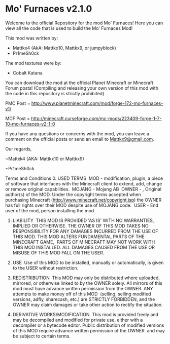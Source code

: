 Mo' Furnaces v2.1.0
===================

Welcome to the official Repository for the mod Mo' Furnaces! Here you can
view all the code that is used to build the Mo' Furnaces Mod!

This mod was written by:

- Mattkx4 (AkA: Mattkx10, Mattkx9, or jumpyblock)
- Pr1meSh0ck

The mod textures were by:

- Cobalt Katana


You can download the mod at the official Planet Minecraft or Minecraft Forum
posts! (Compiling and releasing your own version of this mod with the code in
this repository is strictly prohibited)

PMC Post = http://www.planetminecraft.com/mod/forge-172-mo-furnaces-v1/

MCF Post = http://minecraft.curseforge.com/mc-mods/223409-forge-1-7-10-mo-furnaces-v2-1-0

If you have any questions or concerns with the mod, you can leave a comment on
the official posts or send an email to Mattkx9@gmail.com.

Our regards,


~Mattxk4 (AKA: Mattkx10 or Mattkx9)

~Pr1meSh0ck







Terms and Conditions
0. USED TERMS 
MOD - modification, plugin, a piece of software that interfaces with the Minecraft client to extend, add, change or remove original capabilities. 
MOJANG - Mojang AB 
OWNER - , Original author(s) of the MOD. Under the copyright terms accepted when purchasing Minecraft (http://www.minecraft.net/copyright.jsp) the OWNER has full rights over their MOD despite use of MOJANG code. 
USER - End user of the mod, person installing the mod. 

1. LIABILITY 
THIS MOD IS PROVIDED 'AS IS' WITH NO WARRANTIES, IMPLIED OR OTHERWISE. THE OWNER OF THIS MOD TAKES NO RESPONSIBILITY FOR ANY DAMAGES INCURRED FROM THE USE OF THIS MOD. THIS MOD ALTERS FUNDAMENTAL PARTS OF THE MINECRAFT GAME, 
PARTS OF MINECRAFT MAY NOT WORK WITH THIS MOD INSTALLED. ALL DAMAGES CAUSED FROM THE USE OR MISUSE OF THIS MOD FALL ON THE USER. 

2. USE 
Use of this MOD to be installed, manually or automatically, is given to the USER without restriction. 

3. REDISTRIBUTION 
This MOD may only be distributed where uploaded, mirrored, or otherwise linked to by the OWNER solely. All mirrors of this mod must have advance written permission from the OWNER. ANY attempts to make money off of this MOD 
(selling, selling modified versions, adfly, sharecash, etc.) are STRICTLY FORBIDDEN, and the OWNER may claim damages or take other action to rectify the situation. 

4. DERIVATIVE WORKS/MODIFICATION 
This mod is provided freely and may be decompiled and modified for private use, either with a decompiler or a bytecode editor. Public distribution of modified versions of this MOD require advance written permission of the OWNER 
and may be subject to certain terms.